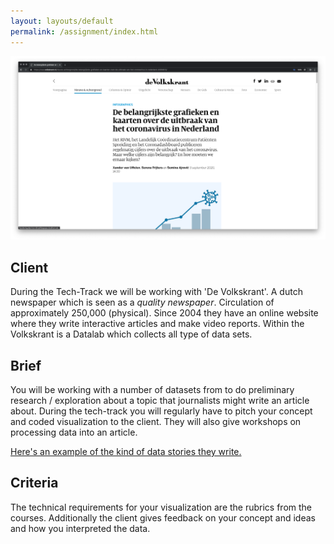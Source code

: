 ```yaml
---
layout: layouts/default
permalink: /assignment/index.html
---
```


![Volkskrant Article](/img/volkskrant.png)

## Client

During the Tech-Track we will be working with 'De Volkskrant'. A dutch newspaper which is seen as a _quality newspaper_. Circulation of approximately 250,000 (physical). Since 2004 they have an online website where they write interactive articles and make video reports. Within the Volkskrant is a Datalab which collects all type of data sets. 


## Brief

You will be working with a number of datasets from to do preliminary research / exploration about a topic that journalists might write an article about. During the tech-track you will regularly have to pitch your concept and coded visualization to the client. They will also give workshops on processing data into an article. 

[Here's an example of the kind of data stories they write.](https://www.volkskrant.nl/nieuws-achtergrond/corona-wereldwijd-cijfers-over-het-coronavirus-in-alle-landen-op-een-rij~b14e8079/)

## Criteria

The technical requirements for your visualization are the rubrics from the courses. Additionally the client gives feedback on your concept and ideas and how you interpreted the data.
